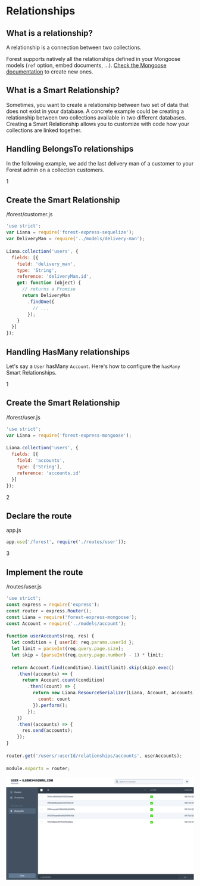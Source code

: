 # Relationships

## What is a relationship?

A relationship is a connection between two collections.

Forest supports natively all the relationships defined in your Mongoose models
(`ref` option, embed documents, …). <a
href="http://mongoosejs.com/docs/guide.html"
target="_blank">Check the Mongoose documentation</a> to create new ones.

## What is a Smart Relationship?

Sometimes, you want to create a relationship between two set of data that does
not exist in your database. A concrete example could be creating a relationship
between two collections available in two different databases. Creating a Smart
Relationship allows you to customize with code how your collections are linked
together.

## Handling BelongsTo relationships

In the following example, we add the last delivery man of a customer to your
Forest admin on a collection customers.

<div class="l-step l-mb l-pt">
  <span class="l-step__number l-step__number--active u-f-l u-hm-r">1</span>
  <div class="u-o-h">
    <h2 class="l-step__title">Create the Smart Relationship</h2>
    <p class="l-step__description">/forest/customer.js</p>
  </div>
</div>

```javascript
'use strict';
var Liana = require('forest-express-sequelize');
var DeliveryMan = require('../models/delivery-man');

Liana.collection('users', {
  fields: [{
    field: 'delivery_man',
    type: 'String',
    reference: 'deliveryMan.id',
    get: function (object) {
      // returns a Promise
      return DeliveryMan
        .findOne({
          // ...
        });
    }
  }]
});

```

## Handling HasMany relationships

Let's say a `User` hasMany `Account`. Here's how to configure the `hasMany`
Smart Relationships.

<div class="l-step l-mb l-pt">
  <span class="l-step__number l-step__number--active u-f-l u-hm-r">1</span>
  <div class="u-o-h">
    <h2 class="l-step__title">Create the Smart Relationship</h2>
    <p class="l-step__description">/forest/user.js</p>
  </div>
</div>

```javascript
'use strict';
var Liana = require('forest-express-mongoose');

Liana.collection('users', {
  fields: [{
    field: 'accounts',
    type: ['String'],
    reference: 'accounts.id'
  }]
});

```

<div class="l-step l-mb l-pt">
  <span class="l-step__number l-step__number--active u-f-l u-hm-r">2</span>
  <div class="u-o-h">
    <h2 class="l-step__title">Declare the route</h2>
    <p class="l-step__description">app.js</p>
  </div>
</div>

```ruby
app.use('/forest', require('./routes/user'));
```
<div class="l-step l-mb l-pt">
  <span class="l-step__number l-step__number--active u-f-l u-hm-r">3</span>
  <div class="u-o-h">
    <h2 class="l-step__title">Implement the route</h2>
    <p class="l-step__description">/routes/user.js</p>
  </div>
</div>

```javascript
'use strict';
const express = require('express');
const router = express.Router();
const Liana = require('forest-express-mongoose');
const Account = require('../models/account');

function userAccounts(req, res) {
  let condition = { userId: req.params.userId };
  let limit = parseInt(req.query.page.size);
  let skip = (parseInt(req.query.page.number) - 1) * limit;

  return Account.find(condition).limit(limit).skip(skip).exec()
    .then((accounts) => {
      return Account.count(condition)
        .then((count) => {
          return new Liana.ResourceSerializer(Liana, Account, accounts, null, {}, {
            count: count
          }).perform();
        });
    })
    .then((accounts) => {
      res.send(accounts);
    });
}

router.get('/users/:userId/relationships/accounts', userAccounts);

module.exports = router;
```

![SmartField 1](/public/img/smart-field-1.png "smart-field-1")

